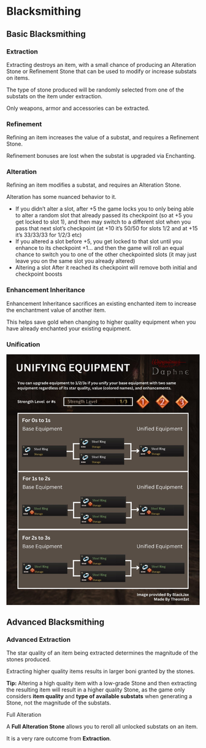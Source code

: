 # Blacksmithing

## Basic Blacksmithing

### Extraction

Extracting destroys an item, with a small chance of producing an Alteration Stone or Refinement Stone that can be used to modify or increase substats on items.

The type of stone produced will be randomly selected from one of the substats on the item under extraction.

Only weapons, armor and accessories can be extracted.

### Refinement

Refining an item increases the value of a substat, and requires a Refinement Stone.

Refinement bonuses are lost when the substat is upgraded via Enchanting.

### Alteration

Refining an item modifies a substat, and requires an Alteration Stone.

Alteration has some nuanced behavior to it.

* If you didn’t alter a slot, after +5 the game locks you to only being able to alter a random slot that already passed its checkpoint (so at +5 you get locked to slot 1), and then may switch to a different slot when you pass that next slot’s checkpoint (at +10 it’s 50/50 for slots 1/2 and at +15 it’s 33/33/33 for 1/2/3 etc)
* If you altered a slot before +5, you get locked to that slot until you enhance to its checkpoint +1… and then the game will roll an equal chance to switch you to one of the other checkpointed slots (it may just leave you on the same slot you already altered)
* Altering a slot After it reached its checkpoint will remove both initial and checkpoint boosts

### Enhancement Inheritance

Enhancement Inheritance sacrifices an existing enchanted item to increase the enchantment value of another item.

This helps save gold when changing to higher quality equipment when you have already enchanted your existing equipment.

### Unification

![](img/unifying-equipment.jpg)

## Advanced Blacksmithing

### Advanced Extraction

The star quality of an item being extracted determines the magnitude of the stones produced. 

Extracting higher quality items results in larger boni granted by the stones.

**Tip:** Altering a high quality item with a low-grade Stone and then extracting the resulting item will result in a higher quality Stone, as the game only considers **item quality** and **type of available substats** when generating a Stone, not the magnitude of the substats.

Full Alteration

A **Full Alteration Stone** allows you to reroll all unlocked substats on an item.

It is a very rare outcome from **Extraction**.